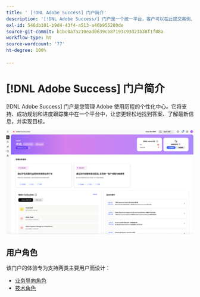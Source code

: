 ```yaml
---
title: ' [!DNL Adobe Success] 门户简介'
description: '[!DNL Adobe Success/] 门户是一个统一平台，客户可以在此提交案例、查看工单进度、获取支持以及使用规划工具。'
exl-id: 546db101-b9d4-43f4-a513-a46b955280de
source-git-commit: b1bc0a7a210ead0639cb87193c93d23b38f1f08a
workflow-type: ht
source-wordcount: '77'
ht-degree: 100%

---
```


# [!DNL Adobe Success] 门户简介

[!DNL Adobe Success] 门户是您管理 Adobe 使用历程的个性化中心。它将支持、成功规划和进度跟踪集中在一个平台中，让您更轻松地找到答案、了解最新信息，并实现目标。

![adobe-success-portal-homepage](/help/adobe-success-portal/assets/overview-and-business-persona-overview.png)

## 用户角色

该门户的体验专为支持两类主要用户而设计：

* [业务导向角色](/help/adobe-success-portal/business-persona/key-functionalities-for-business-persona.md)
* [技术角色](/help/adobe-success-portal/technical-persona/key-functionalities-for-technical-persona.md)
